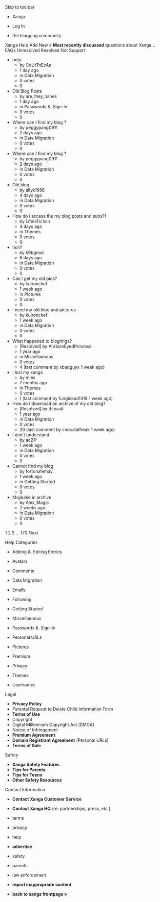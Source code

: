 Skip to toolbar

*   Xanga

*   Log In

*   the blogging community

Xanga Help Add New » **Most recently discussed** questions about Xanga… FAQs Unresolved Resolved Not Support

*   help
    *   by CoUrTnEcAe
    *   1 day ago
    *   in Data Migration
    *   0 votes
    *   0
*   Old Blog Posts
    *   by are\_they\_hanes
    *   1 day ago
    *   in Passwords &. Sign-In
    *   0 votes
    *   0
*   Where can I find my blog ?
    *   by peggypang0911
    *   2 days ago
    *   in Data Migration
    *   0 votes
    *   0
*   Where can I find my blog ?
    *   by peggypang0911
    *   2 days ago
    *   in Data Migration
    *   0 votes
    *   0
*   Old blog
    *   by allyk1988
    *   4 days ago
    *   in Data Migration
    *   0 votes
    *   0
*   How do i access the my blog posts and subs?1
    *   by LifeIsFiction
    *   4 days ago
    *   in Themes
    *   0 votes
    *   0
*   huh?
    *   by k9bgood
    *   6 days ago
    *   in Data Migration
    *   0 votes
    *   0
*   Can I get my old pics?
    *   by kuironchef
    *   1 week ago
    *   in Pictures
    *   0 votes
    *   0
*   I need my old blog and pictures
    *   by kuironchef
    *   1 week ago
    *   in Data Migration
    *   0 votes
    *   0
*   What happened to blogrings?
    *   \[Resolved\] by ArabianEyedPrincess
    *   1 year ago
    *   in Miscellaenous
    *   0 votes
    *   4 (last comment by xbadguyx 1 week ago)
*   I lost my xanga
    *   by mies
    *   7 months ago
    *   in Themes
    *   0 votes
    *   1 (last comment by fungkiead1318 1 week ago)
*   How do I download an archive of my old blog?
    *   \[Resolved\] by thibault
    *   1 year ago
    *   in Data Migration
    *   0 votes
    *   20 (last comment by chocalatfreak 1 week ago)
*   I don't understand
    *   by ac27r
    *   1 week ago
    *   in Data Migration
    *   0 votes
    *   0
*   Cannot find my blog
    *   by fortunatemay
    *   1 week ago
    *   in Getting Started
    *   0 votes
    *   0
*   Mojibake in archive
    *   by Alex\_Magic
    *   2 weeks ago
    *   in Data Migration
    *   0 votes
    *   0

1 2 3 ... 170 Next

Help Categories

*   Adding &. Editing Entries
*   Avatars
*   Comments
*   Data Migration
*   Emails
*   Following
*   Getting Started
*   Miscellaenous

*   Passwords &. Sign-In
*   Personal URLs
*   Pictures
*   Premium
*   Privacy
*   Themes
*   Usernames

Legal

*   **Privacy Policy**
*   Parental Request to Delete Child Information Form
*   **Terms of Use**
*   Copyright
*   Digital Millennium Copyright Act (DMCA)
*   Notice of Infringement
*   **Premium Agreement**
*   **Domain Registrant Agreement** (Personal URLs)
*   **Terms of Sale**

Safety

*   **Xanga Safety Features**
*   **Tips for Parents**
*   **Tips for Teens**
*   **Other Safety Resources**

Contact Information

*   **Contact Xanga Customer Service**
*   **Contact Xanga HQ** (re: partnerships, press, etc.)

*   terms
*   privacy
*   help
*   **advertise**

*   safety
*   parents
*   law enforcement
*   **report inappropriate content**

*   **back to xanga frontpage »**
